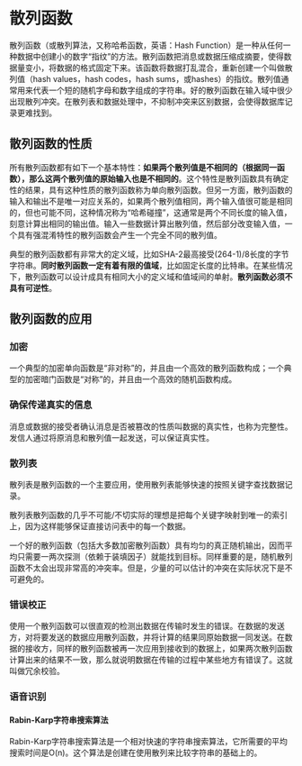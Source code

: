 # 散列函数
散列函数（或散列算法，又称哈希函数，英语：Hash Function）是一种从任何一种数据中创建小的数字“指纹”的方法。散列函数把消息或数据压缩成摘要，使得数据量变小，将数据的格式固定下来。该函数将数据打乱混合，重新创建一个叫做散列值（hash values，hash codes，hash sums，或hashes）的指纹。散列值通常用来代表一个短的随机字母和数字组成的字符串。好的散列函数在输入域中很少出现散列冲突。在散列表和数据处理中，不抑制冲突来区别数据，会使得数据库记录更难找到。

## 散列函数的性质
所有散列函数都有如下一个基本特性：**如果两个散列值是不相同的（根据同一函数），那么这两个散列值的原始输入也是不相同的**。这个特性是散列函数具有确定性的结果，具有这种性质的散列函数称为单向散列函数。但另一方面，散列函数的输入和输出不是唯一对应关系的，如果两个散列值相同，两个输入值很可能是相同的，但也可能不同，这种情况称为“哈希碰撞”，这通常是两个不同长度的输入值，刻意计算出相同的输出值。输入一些数据计算出散列值，然后部分改变输入值，一个具有强混淆特性的散列函数会产生一个完全不同的散列值。

典型的散列函数都有非常大的定义域，比如SHA-2最高接受(264-1)/8长度的字节字符串。**同时散列函数一定有着有限的值域**，比如固定长度的比特串。在某些情况下，散列函数可以设计成具有相同大小的定义域和值域间的单射。**散列函数必须不具有可逆性**。

## 散列函数的应用

### 加密
一个典型的加密单向函数是“非对称”的，并且由一个高效的散列函数构成；一个典型的加密暗门函数是“对称”的，并且由一个高效的随机函数构成。

### 确保传递真实的信息
消息或数据的接受者确认消息是否被篡改的性质叫数据的真实性，也称为完整性。发信人通过将原消息和散列值一起发送，可以保证真实性。

### 散列表
散列表是散列函数的一个主要应用，使用散列表能够快速的按照关键字查找数据记录。

散列表散列函数的几乎不可能/不切实际的理想是把每个关键字映射到唯一的索引上，因为这样能够保证直接访问表中的每一个数据。

一个好的散列函数（包括大多数加密散列函数）具有均匀的真正随机输出，因而平均只需要一两次探测（依赖于装填因子）就能找到目标。同样重要的是，随机散列函数不太会出现非常高的冲突率。但是，少量的可以估计的冲突在实际状况下是不可避免的。

### 错误校正
使用一个散列函数可以很直观的检测出数据在传输时发生的错误。在数据的发送方，对将要发送的数据应用散列函数，并将计算的结果同原始数据一同发送。在数据的接收方，同样的散列函数被再一次应用到接收到的数据上，如果两次散列函数计算出来的结果不一致，那么就说明数据在传输的过程中某些地方有错误了。这就叫做冗余校验。

### 语音识别

#### Rabin-Karp字符串搜索算法
Rabin-Karp字符串搜索算法是一个相对快速的字符串搜索算法，它所需要的平均搜索时间是O(n)。这个算法是创建在使用散列来比较字符串的基础上的。
